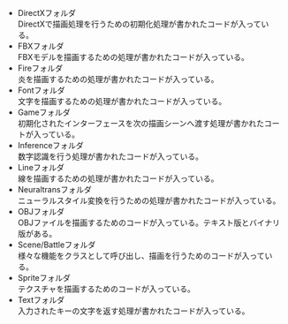 - DirectXフォルダ  
DirectXで描画処理を行うための初期化処理が書かれたコードが入っている。
- FBXフォルダ  
FBXモデルを描画するための処理が書かれたコードが入っている。
- Fireフォルダ  
炎を描画するための処理が書かれたコードが入っている。
- Fontフォルダ  
文字を描画するための処理が書かれたコードが入っている。
- Gameフォルダ  
初期化されたインターフェースを次の描画シーンへ渡す処理が書かれたコートが入っている。
- Inferenceフォルダ  
数字認識を行う処理が書かれたコードが入っている。
- Lineフォルダ  
線を描画するための処理が書かれたコードが入っている。
- Neuraltransフォルダ  
ニューラルスタイル変換を行うための処理が書かれたコードが入っている。
- OBJフォルダ  
OBJファイルを描画するためのコードが入っている。テキスト版とバイナリ版がある。
- Scene/Battleフォルダ  
様々な機能をクラスとして呼び出し、描画を行うためのコードが入っている。
- Spriteフォルダ  
テクスチャを描画するためのコードが入っている。
- Textフォルダ  
入力されたキーの文字を返す処理が書かれたコードが入っている。
